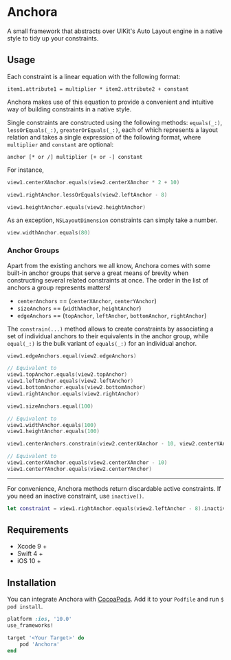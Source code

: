 # Anchora
A small framework that abstracts over UIKit's Auto Layout engine in a native style to tidy up your constraints.

## Usage

Each constraint is a linear equation with the following format:
```
item1.attribute1 = multiplier * item2.attribute2 + constant
```

Anchora makes use of this equation to provide a convenient and intuitive way of building constraints in a native style.

Single constraints are constructed using the following methods: `equals(_:)`, `lessOrEquals(_:)`, `greaterOrEquals(_:)`, 
each of which represents a layout relation and takes a single expression of the following format, where `multiplier` and `constant` are optional:
```
anchor [* or /] multiplier [+ or -] constant
```

For instance,

``` swift
view1.centerXAnchor.equals(view2.centerXAnchor * 2 + 10)

view1.rightAnchor.lessOrEquals(view2.leftAnchor - 8)

view1.heightAnchor.equals(view2.heightAnchor)
```

As an exception, `NSLayoutDimension` constraints can simply take a number.
``` swift
view.widthAnchor.equals(80)
```

### Anchor Groups

Apart from the existing anchors we all know, Anchora comes with some built-in anchor groups that serve a great means
of brevity when constructing several related constraints at once. The order in the list of anchors a group represents matters!

* `centerAnchors` == (`centerXAnchor`, `centerYAnchor`)
* `sizeAnchors` == (`widthAnchor`, `heightAnchor`)
* `edgeAnchors` == (`topAnchor`, `leftAnchor`, `bottomAnchor`, `rightAnchor`)


The `constrain(...)` method allows to create constraints by associating a set of individual anchors to their equivalents
in the anchor group, while `equal(_:)` is the bulk variant of `equals(_:)` for an individual anchor.

```swift 
view1.edgeAnchors.equal(view2.edgeAnchors)

// Equivalent to
view1.topAnchor.equals(view2.topAnchor)
view1.leftAnchor.equals(view2.leftAnchor)
view1.bottomAnchor.equals(view2.bottomAnchor)
view1.rightAnchor.equals(view2.rightAnchor)
```
```swift
view1.sizeAnchors.equal(100)

// Equivalent to
view1.widthAnchor.equals(100)
view1.heightAnchor.equals(100)
```
```swift
view1.centerAnchors.constrain(view2.centerXAnchor - 10, view2.centerYAnchor) 

// Equivalent to
view1.centerXAnchor.equals(view2.centerXAnchor - 10)
view1.centerYAnchor.equals(view2.centerYAnchor)
```
___

For convenience, Anchora methods return discardable active constraints. If you need an inactive constraint, use `inactive()`.
``` swift
let constraint = view1.rightAnchor.equals(view2.leftAnchor - 8).inactive()
```

## Requirements

* Xcode 9 +
* Swift 4 +
* iOS 10 +

## Installation

You can integrate Anchora with [CocoaPods](https://cocoapods.org/). Add it to your `Podfile` and run `$ pod install`.

``` ruby
platform :ios, '10.0'
use_frameworks!

target '<Your Target>' do
    pod 'Anchora'
end
```

